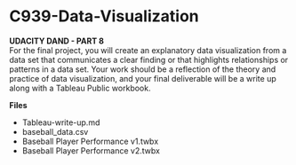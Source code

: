 # C939-Data-Visualization  

**UDACITY DAND - PART 8**  
For the final project, you will create an explanatory data visualization from a data set that communicates a clear finding or that highlights relationships or patterns in a data set. Your work should be a reflection of the theory and practice of data visualization, and your final deliverable will be a write up along with a Tableau Public workbook.


**Files**  

* Tableau-write-up.md  
* baseball_data.csv  
* Baseball Player Performance v1.twbx  
* Baseball Player Performance v2.twbx  


